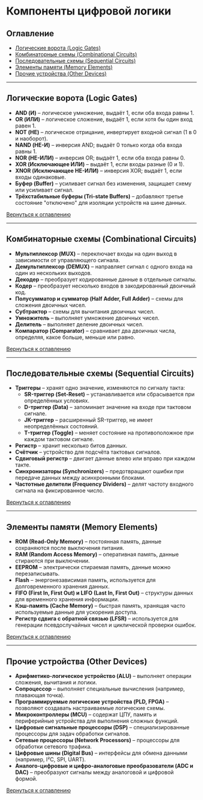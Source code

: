 # Компоненты цифровой логики

## Оглавление
- [Логические ворота (Logic Gates)](#логические-ворота-logic-gates)
- [Комбинаторные схемы (Combinational Circuits)](#комбинаторные-схемы-combinational-circuits)
- [Последовательные схемы (Sequential Circuits)](#последовательные-схемы-sequential-circuits)
- [Элементы памяти (Memory Elements)](#элементы-памяти-memory-elements)
- [Прочие устройства (Other Devices)](#прочие-устройства-other-devices)

---

## Логические ворота (Logic Gates)
- **AND (И)** – логическое умножение, выдаёт 1, если оба входа равны 1.
- **OR (ИЛИ)** – логическое сложение, выдаёт 1, если хотя бы один вход равен 1.
- **NOT (НЕ)** – логическое отрицание, инвертирует входной сигнал (1 в 0 и наоборот).
- **NAND (НЕ-И)** – инверсия AND; выдаёт 0 только когда оба входа равны 1.
- **NOR (НЕ-ИЛИ)** – инверсия OR; выдаёт 1, если оба входа равны 0.
- **XOR (Исключающее ИЛИ)** – выдаёт 1, если входы разные (0 и 1).
- **XNOR (Исключающее НЕ-ИЛИ)** – инверсия XOR; выдаёт 1, если входы одинаковые.
- **Буфер (Buffer)** – усиливает сигнал без изменения, защищает схему или усиливает сигнал.
- **Трёхстабильные буферы (Tri-state Buffers)** – добавляют третье состояние "отключено" для изоляции устройств на шине данных.

[Вернуться к оглавлению](#оглавление)

---

## Комбинаторные схемы (Combinational Circuits)
- **Мультиплексор (MUX)** – переключает входы на один выход в зависимости от управляющего сигнала.
- **Демультиплексор (DEMUX)** – направляет сигнал с одного входа на один из нескольких выходов.
- **Декодер** – преобразует кодированные данные в отдельные сигналы.
- **Кодер** – преобразует несколько входов в закодированный двоичный код.
- **Полусумматор и сумматор (Half Adder, Full Adder)** – схемы для сложения двоичных чисел.
- **Субтрактор** – схемы для вычитания двоичных чисел.
- **Умножитель** – выполняет умножение двоичных чисел.
- **Делитель** – выполняет деление двоичных чисел.
- **Компаратор (Comparator)** – сравнивает два двоичных числа, определяя, какое больше, меньше или равно.

[Вернуться к оглавлению](#оглавление)

---

## Последовательные схемы (Sequential Circuits)
- **Триггеры** – хранят одно значение, изменяются по сигналу такта:
  - **SR-триггер (Set-Reset)** – устанавливается или сбрасывается при определённых условиях.
  - **D-триггер (Data)** – запоминает значение на входе при тактовом сигнале.
  - **JK-триггер** – расширенный SR-триггер, не имеет неопределённых состояний.
  - **T-триггер (Toggle)** – меняет состояние на противоположное при каждом тактовом сигнале.
- **Регистр** – хранит несколько битов данных.
- **Счётчик** – устройство для подсчёта тактовых сигналов.
- **Сдвиговый регистр** – двигает данные влево или вправо при каждом такте.
- **Синхронизаторы (Synchronizers)** – предотвращают ошибки при передаче данных между асинхронными блоками.
- **Частотные делители (Frequency Dividers)** – делят частоту входного сигнала на фиксированное число.

[Вернуться к оглавлению](#оглавление)

---

## Элементы памяти (Memory Elements)
- **ROM (Read-Only Memory)** – постоянная память, данные сохраняются после выключения питания.
- **RAM (Random Access Memory)** – оперативная память, данные стираются при выключении.
- **EEPROM** – электрически стираемая память, данные можно перезаписывать.
- **Flash** – энергонезависимая память, используется для долговременного хранения данных.
- **FIFO (First In, First Out) и LIFO (Last In, First Out)** – структуры данных для временного хранения информации.
- **Кэш-память (Cache Memory)** – быстрая память, хранящая часто используемые данные для ускорения доступа.
- **Регистр сдвига с обратной связью (LFSR)** – используется для генерации псевдослучайных чисел и циклической проверки ошибок.

[Вернуться к оглавлению](#оглавление)

---

## Прочие устройства (Other Devices)
- **Арифметико-логическое устройство (ALU)** – выполняет операции сложения, вычитания и логики.
- **Сопроцессор** – выполняет специальные вычисления (например, плавающая точка).
- **Программируемые логические устройства (PLD, FPGA)** – позволяют создавать настраиваемые логические схемы.
- **Микроконтроллеры (MCU)** – содержат ЦПУ, память и периферийные устройства для выполнения сложных функций.
- **Цифровые сигнальные процессоры (DSP)** – специализированные процессоры для задач обработки сигналов.
- **Сетевые процессоры (Network Processors)** – процессоры для обработки сетевого трафика.
- **Цифровые шины (Digital Bus)** – интерфейсы для обмена данными (например, I²C, SPI, UART).
- **Аналого-цифровые и цифро-аналоговые преобразователи (ADC и DAC)** – преобразуют сигналы между аналоговой и цифровой формой.

[Вернуться к оглавлению](#оглавление)
